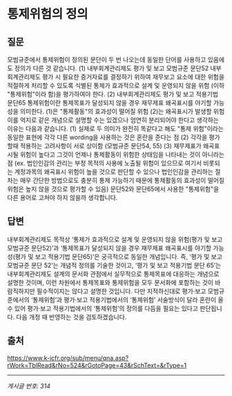 # 통제위험의 정의

## 질문
모범규준에서 통제위험이 정의된 문단이 두 번 나오는데
동일한 단어를 사용하고 있음에도 정의가 다른 것 같습니다.
(1) 내부회계관리제도 평가 및 보고 모범규준 문단52
내부회계관리제도 평가 시 필요한 증거자료를 결정하기 위하여
재무보고 요소에 대한 위험을 적절하게 처리할 수 있도록 식별된
통제가 효과적으로 설계 및 운영되지 않을 위험
(이하 "통제위험"이라 함)을 평가하여야 한다.
(2) 내부회계관리제도 평가 및 보고 적용기법 문단65
통제위험이란 통제목표가 달성되지 않을 경우 재무제표 왜곡표시를
야기할 가능성을 의미한다.
(1)은 "통제활동"의 효과성이 떨어질 위험
(2)는 왜곡표시가 발생할 위험
이를 억지로 같은 개념으로 설명할 수는 있겠으나
엄연히 분리되어야 한다고 생각하는 이유는 다음과 같습니다.
(1) 실제로 두 의미가 완전히 똑같다고 해도 "통제 위험"이라는
동일한 표현에 각각 다른 wording을 사용하는 것은 혼란을 준다는 점
(2) 각각을 평가할때 적용하는 고려사항이 서로 상이함 (모범규준 문단54, 55)
(3) 재무제표가 왜곡표시될 위험이 높다고 그것이 언제나
통제활동이 위험한 상태임을 나타내는 것이 아니라는 점
(ex. 법인인감의 관리는 부정 목적의 사용에 노출될 위험이 있으므로
여기서 비롯되는 계정과목의 왜곡표시 위험이 높을 것으로 판단할
수 있으나 법인인감을 관리하는 절차는 매우 간단한 방법으로도
충분히 통제 가능하기 때문에 통제활동의 효과성이 떨어질
위험은 높지 않을 것으로 평가할 수 있음)
문단52와 문단65에서 사용한 "통제위험"을 다른 용어로 고쳐야 하지
않을까 생각합니다.

## 답변
내부회계관리제도 목적상 ‘통제가 효과적으로 설계 및 운영되지 않을 위험(평가 및 보고 모범규준 문단52)’과 ‘통제목표가 달성되지 않을 경우 재무제표 왜곡표시를 야기할 가능성(평가 및 보고 적용기법 문단65)’은 궁극적으로 동일한 개념입니다. 즉, ‘평가 및 보고 모범규준 문단 52’는 개념적 정의를 기술한 것이고, ‘평가 및 보고 적용기법 문단 65’는 내부회계관리제도 설계의 문서화 관점에서 실무적으로 통제목표에 대응하는 개념으로 설명한 것이며, 이런 차원에서 통제목표와 통제위험을 모두 문서화에 포함하는 것이 바람직하지만 필수적이지는 않다고 설명한 것입니다.
다만 지적하신대로 평가·보고 모범규준에서의 ‘통제위험’과 평가·보고 적용기법에서의 ‘통제위험’ 서술방식이 달라 혼란이 올 수 있어 평가·보고 적용기법에서의 ‘통제위험’의 정의를 다듬을 필요는 있다고 판단됩니다. 다음 개정 때 반영하는 것을 검토하겠습니다.

## 출처
https://www.k-icfr.org/sub/menu/qna.asp?rWork=TblRead&rNo=524&rGotoPage=43&rSchText=&rType=1

---
*게시글 번호: 314*
